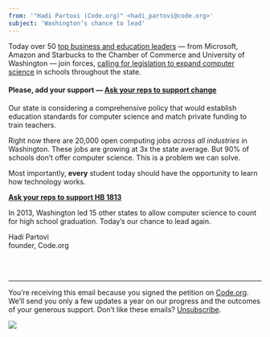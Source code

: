 ```yaml
---
from: '"Hadi Partovi (Code.org)" <hadi_partovi@code.org>'
subject: 'Washington’s chance to lead'
---
```



Today over 50 [top business and education leaders](https://code.org/washington) — from Microsoft, Amazon and Starbucks to the Chamber of Commerce and University of Washington — join forces, [calling for legislation to expand computer science](https://code.org/washington) in schools throughout the state.

#### Please, add your support — [Ask your reps to support change](http://www.congressweb.com/code/11)

Our state is considering a comprehensive policy that would establish education standards for computer science and match private funding to train teachers.

Right now there are 20,000 open computing jobs *across all industries* in Washington. These jobs are growing at 3x the state average. But 90% of schools don’t offer computer science. This is a problem we can solve.

Most importantly, **every** student today should have the opportunity to learn how technology works.

**[Ask your reps to support HB 1813](http://www.congressweb.com/code/11)**

In 2013, Washington led 15 other states to allow computer science to count for high school graduation. Today’s our chance to lead again.

Hadi Partovi<br />
founder, Code.org




<br />
<br />

<hr/>

You’re receiving this email because you signed the petition on [Code.org](https://code.org/). We’ll send you only a few updates a year on our progress and the outcomes of your generous support. Don’t like these emails? [Unsubscribe](<%= unsubscribe_link %>).

![](<%= tracking_pixel %>)